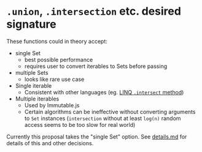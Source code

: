 # `.union`, `.intersection` etc. desired signature

These functions could in theory accept:

* single Set
  * best possible performance
  * requires user to convert iterables to Sets before passing
* multiple Sets
  * looks like rare use case
* Single iterable
  * Consistent with other languages (eg. [LINQ `.intersect` method](https://msdn.microsoft.com/en-us/library/bb460136(v=vs.100).aspx))
* Multiple iterables
  * Used by Immutable.js
  * Certain algorithms can be ineffective without converting arguments to `Set` instances (`intersection` without at least `log(n)` random access seems to be too slow for real world)

Currently this proposal takes the "single Set" option. See [details.md](./details.md) for details of this and other decisions.

